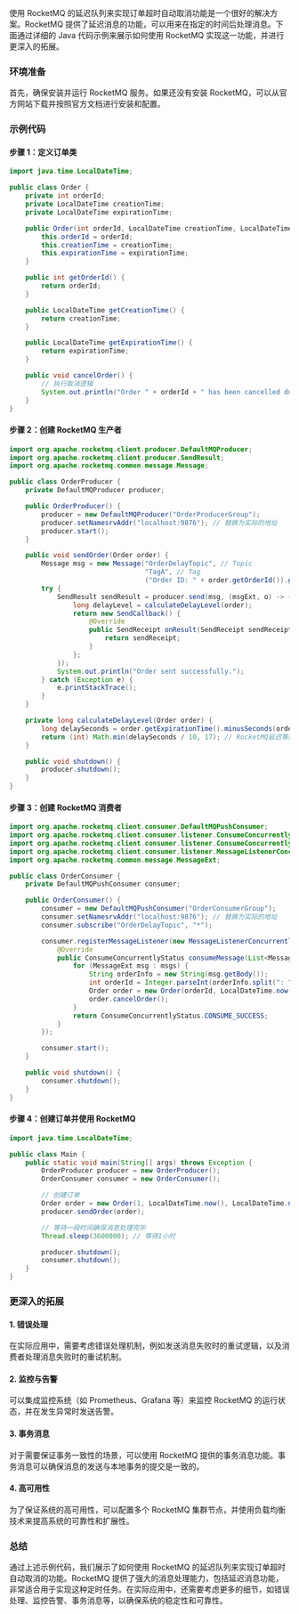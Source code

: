 使用 RocketMQ 的延迟队列来实现订单超时自动取消功能是一个很好的解决方案。RocketMQ 提供了延迟消息的功能，可以用来在指定的时间后处理消息。下面通过详细的 Java 代码示例来展示如何使用 RocketMQ 实现这一功能，并进行更深入的拓展。

### 环境准备

首先，确保安装并运行 RocketMQ 服务。如果还没有安装 RocketMQ，可以从官方网站下载并按照官方文档进行安装和配置。

### 示例代码

#### 步骤 1：定义订单类

```java
import java.time.LocalDateTime;

public class Order {
    private int orderId;
    private LocalDateTime creationTime;
    private LocalDateTime expirationTime;

    public Order(int orderId, LocalDateTime creationTime, LocalDateTime expirationTime) {
        this.orderId = orderId;
        this.creationTime = creationTime;
        this.expirationTime = expirationTime;
    }

    public int getOrderId() {
        return orderId;
    }

    public LocalDateTime getCreationTime() {
        return creationTime;
    }

    public LocalDateTime getExpirationTime() {
        return expirationTime;
    }

    public void cancelOrder() {
        // 执行取消逻辑
        System.out.println("Order " + orderId + " has been cancelled due to expiration.");
    }
}
```

#### 步骤 2：创建 RocketMQ 生产者

```java
import org.apache.rocketmq.client.producer.DefaultMQProducer;
import org.apache.rocketmq.client.producer.SendResult;
import org.apache.rocketmq.common.message.Message;

public class OrderProducer {
    private DefaultMQProducer producer;

    public OrderProducer() {
        producer = new DefaultMQProducer("OrderProducerGroup");
        producer.setNamesrvAddr("localhost:9876"); // 替换为实际的地址
        producer.start();
    }

    public void sendOrder(Order order) {
        Message msg = new Message("OrderDelayTopic", // Topic
                                  "TagA", // Tag
                                  ("Order ID: " + order.getOrderId()).getBytes());
        try {
            SendResult sendResult = producer.send(msg, (msgExt, o) -> {
                long delayLevel = calculateDelayLevel(order);
                return new SendCallback() {
                    @Override
                    public SendReceipt onResult(SendReceipt sendReceipt) {
                        return sendReceipt;
                    }
                };
            });
            System.out.println("Order sent successfully.");
        } catch (Exception e) {
            e.printStackTrace();
        }
    }

    private long calculateDelayLevel(Order order) {
        long delaySeconds = order.getExpirationTime().minusSeconds(order.getCreationTime().getSecond()).getSeconds();
        return (int) Math.min(delaySeconds / 10, 17); // RocketMQ延迟等级最大为18，这里使用17作为最大值
    }

    public void shutdown() {
        producer.shutdown();
    }
}
```

#### 步骤 3：创建 RocketMQ 消费者

```java
import org.apache.rocketmq.client.consumer.DefaultMQPushConsumer;
import org.apache.rocketmq.client.consumer.listener.ConsumeConcurrentlyContext;
import org.apache.rocketmq.client.consumer.listener.ConsumeConcurrentlyStatus;
import org.apache.rocketmq.client.consumer.listener.MessageListenerConcurrently;
import org.apache.rocketmq.common.message.MessageExt;

public class OrderConsumer {
    private DefaultMQPushConsumer consumer;

    public OrderConsumer() {
        consumer = new DefaultMQPushConsumer("OrderConsumerGroup");
        consumer.setNamesrvAddr("localhost:9876"); // 替换为实际的地址
        consumer.subscribe("OrderDelayTopic", "*");

        consumer.registerMessageListener(new MessageListenerConcurrently() {
            @Override
            public ConsumeConcurrentlyStatus consumeMessage(List<MessageExt> msgs, ConsumeConcurrentlyContext context) {
                for (MessageExt msg : msgs) {
                    String orderInfo = new String(msg.getBody());
                    int orderId = Integer.parseInt(orderInfo.split(": ")[1]);
                    Order order = new Order(orderId, LocalDateTime.now(), LocalDateTime.now().plusMinutes(30));
                    order.cancelOrder();
                }
                return ConsumeConcurrentlyStatus.CONSUME_SUCCESS;
            }
        });

        consumer.start();
    }

    public void shutdown() {
        consumer.shutdown();
    }
}
```

#### 步骤 4：创建订单并使用 RocketMQ

```java
import java.time.LocalDateTime;

public class Main {
    public static void main(String[] args) throws Exception {
        OrderProducer producer = new OrderProducer();
        OrderConsumer consumer = new OrderConsumer();

        // 创建订单
        Order order = new Order(1, LocalDateTime.now(), LocalDateTime.now().plusMinutes(30));
        producer.sendOrder(order);

        // 等待一段时间确保消息处理完毕
        Thread.sleep(3600000); // 等待1小时

        producer.shutdown();
        consumer.shutdown();
    }
}
```

### 更深入的拓展

#### 1. 错误处理

在实际应用中，需要考虑错误处理机制，例如发送消息失败时的重试逻辑，以及消费者处理消息失败时的重试机制。

#### 2. 监控与告警

可以集成监控系统（如 Prometheus、Grafana 等）来监控 RocketMQ 的运行状态，并在发生异常时发送告警。

#### 3. 事务消息

对于需要保证事务一致性的场景，可以使用 RocketMQ 提供的事务消息功能。事务消息可以确保消息的发送与本地事务的提交是一致的。

#### 4. 高可用性

为了保证系统的高可用性，可以配置多个 RocketMQ 集群节点，并使用负载均衡技术来提高系统的可靠性和扩展性。

### 总结

通过上述示例代码，我们展示了如何使用 RocketMQ 的延迟队列来实现订单超时自动取消的功能。RocketMQ 提供了强大的消息处理能力，包括延迟消息功能，非常适合用于实现这种定时任务。在实际应用中，还需要考虑更多的细节，如错误处理、监控告警、事务消息等，以确保系统的稳定性和可靠性。
